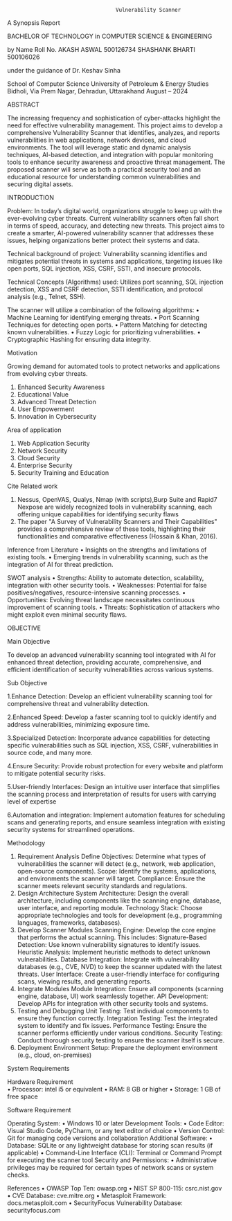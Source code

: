                                        Vulnerability Scanner 
A 
Synopsis Report 


BACHELOR OF TECHNOLOGY
in
COMPUTER SCIENCE & ENGINEERING

by
Name	Roll No.
AKASH ASWAL	500126734
SHASHANK BHARTI	500106026

under the guidance of
Dr. Keshav Sinha
 

School of Computer Science
University of Petroleum & Energy Studies
Bidholi, Via Prem Nagar, Dehradun, Uttarakhand
August – 2024




ABSTRACT

The increasing frequency and sophistication of cyber-attacks highlight the need for effective vulnerability management. This project aims to develop a comprehensive Vulnerability Scanner that identifies, analyzes, and reports vulnerabilities in web applications, network devices, and cloud environments. The tool will leverage static and dynamic analysis techniques, AI-based detection, and integration with popular monitoring tools to enhance security awareness and proactive threat management. The proposed scanner will serve as both a practical security tool and an educational resource for understanding common vulnerabilities and securing digital assets.



 INTRODUCTION

Problem: 
In today’s digital world, organizations struggle to keep up with the ever-evolving cyber threats. Current vulnerability scanners often fall short in terms of speed, accuracy, and detecting new threats. This project aims to create a smarter, AI-powered vulnerability scanner that addresses these issues, helping organizations better protect their systems and data.

Technical background of project:
 Vulnerability scanning identifies and mitigates potential threats in systems and applications, targeting issues like open ports, SQL injection, XSS, CSRF, SSTI, and insecure protocols.

Technical Concepts (Algorithms) used:
Utilizes port scanning, SQL injection detection, XSS and CSRF detection, SSTI identification, and protocol analysis (e.g., Telnet, SSH).

 The scanner will utilize a combination of the following algorithms:
•	Machine Learning for identifying emerging threats.
•	Port Scanning Techniques for detecting open ports.
•	Pattern Matching for detecting known vulnerabilities.
•	Fuzzy Logic for prioritizing vulnerabilities.
•	Cryptographic Hashing for ensuring data integrity. 


   Motivation

Growing demand for automated tools to protect networks and applications from evolving cyber threats.
1. Enhanced Security Awareness
2. Educational Value
3. Advanced Threat Detection
4. User Empowerment
5. Innovation in Cybersecurity

Area of application

 1. Web Application Security
2. Network Security
3. Cloud Security
4. Enterprise Security
5. Security Training and Education


Cite Related work
1. Nessus, OpenVAS, Qualys, Nmap (with scripts),Burp Suite and Rapid7 Nexpose are widely recognized tools in vulnerability scanning, each offering unique capabilities for identifying security flaws 
2. The paper "A Survey of Vulnerability Scanners and Their Capabilities" provides a comprehensive review of these tools, highlighting their functionalities and comparative effectiveness (Hossain & Khan, 2016).

Inference from Literature
•	Insights on the strengths and limitations of existing tools.
•	Emerging trends in vulnerability scanning, such as the integration of AI for threat prediction.

SWOT analysis
•	Strengths: Ability to automate detection, scalability, integration with other security tools.
•	Weaknesses: Potential for false positives/negatives, resource-intensive scanning processes.
•	Opportunities: Evolving threat landscape necessitates continuous improvement of scanning tools.
•	Threats: Sophistication of attackers who might exploit even minimal security flaws. 


OBJECTIVE 

Main Objective

To develop an advanced vulnerability scanning tool integrated with AI for enhanced threat detection, providing accurate, comprehensive, and efficient identification of security vulnerabilities across various systems.

Sub Objective

1.Enhance Detection: Develop an efficient vulnerability scanning tool for comprehensive threat and vulnerability detection.

2.Enhanced Speed: Develop a faster scanning tool to quickly identify and address vulnerabilities, minimizing exposure time.

3.Specialized Detection: Incorporate advance capabilities for detecting specific vulnerabilities such as SQL injection, XSS, CSRF, vulnerabilities in source code, and many more.

4.Ensure Security: Provide robust protection for every website and platform to mitigate potential security risks.

5.User-friendly Interfaces: Design an intuitive user interface that simplifies the scanning process and interpretation of results for users with carrying level of expertise

6.Automation and integration: Implement automation features for scheduling scans and generating reports, and ensure seamless integration with existing security systems for streamlined operations.











Methodology

1. Requirement Analysis
Define Objectives: Determine what types of vulnerabilities the scanner will detect (e.g., network, web application, open-source components).
Scope: Identify the systems, applications, and environments the scanner will target.
Compliance: Ensure the scanner meets relevant security standards and regulations.
2. Design Architecture
System Architecture: Design the overall architecture, including components like the scanning engine, database, user interface, and reporting module.
Technology Stack: Choose appropriate technologies and tools for development (e.g., programming languages, frameworks, databases).
3. Develop Scanner Modules
Scanning Engine: Develop the core engine that performs the actual scanning. This includes:
Signature-Based Detection: Use known vulnerability signatures to identify issues.
Heuristic Analysis: Implement heuristic methods to detect unknown vulnerabilities.
Database Integration: Integrate with vulnerability databases (e.g., CVE, NVD) to keep the scanner updated with the latest threats.
User Interface: Create a user-friendly interface for configuring scans, viewing results, and generating reports.
4. Integrate Modules
Module Integration: Ensure all components (scanning engine, database, UI) work seamlessly together.
API Development: Develop APIs for integration with other security tools and systems.
5. Testing and Debugging
Unit Testing: Test individual components to ensure they function correctly.
Integration Testing: Test the integrated system to identify and fix issues.
Performance Testing: Ensure the scanner performs efficiently under various conditions.
Security Testing: Conduct thorough security testing to ensure the scanner itself is secure.
6. Deployment
Environment Setup: Prepare the deployment environment (e.g., cloud, on-premises)
























System Requirements

Hardware Requirement  
•	Processor: intel i5 or equivalent 
•	RAM: 8 GB or higher
•	Storage: 1 GB of free space

Software Requirement  

Operating System:
•	 Windows 10 or later
Development Tools:
•	Code Editor: Visual Studio Code, PyCharm, or any text editor of choice
•	Version Control: Git for managing code versions and collaboration
Additional Software:
•	Database: SQLite or any lightweight database for storing scan results (if applicable)
•	Command-Line Interface (CLI): Terminal or Command Prompt for executing the scanner tool
Security and Permissions:
•	Administrative privileges may be required for certain types of network scans or system checks.



References
•	OWASP Top Ten: owasp.org
•	NIST SP 800-115: csrc.nist.gov
•	CVE Database: cve.mitre.org
•	Metasploit Framework: docs.metasploit.com
•	SecurityFocus Vulnerability Database: securityfocus.com


	



